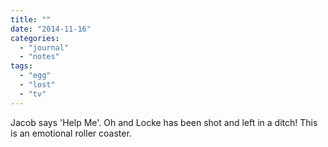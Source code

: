 ```yaml
---
title: ""
date: "2014-11-16"
categories: 
  - "journal"
  - "notes"
tags: 
  - "egg"
  - "lost"
  - "tv"
---
```


Jacob says 'Help Me'. Oh and Locke has been shot and left in a ditch! This is an emotional roller coaster.
